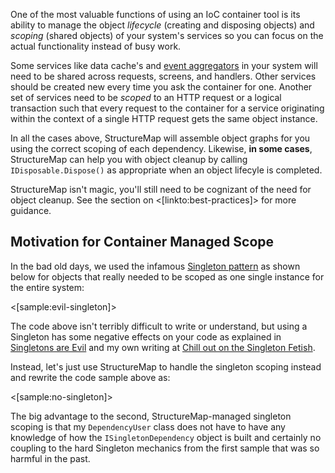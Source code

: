 <!--Title: Object Lifecycles-->
<!--Url: object-lifecycle-->

One of the most valuable functions of using an IoC container tool is its ability to manage the object _lifecycle_ (creating and disposing objects) and _scoping_ (shared objects)
of your system's services so you can focus on the actual functionality instead of busy work. 

Some services like data cache's and [event aggregators](http://martinfowler.com/eaaDev/EventAggregator.html) in your system will need to be shared across requests, screens, and handlers.
Other services should be created new every time you ask the container for one.  Another set of services need to be _scoped_ to an HTTP request or a logical transaction such that
every request to the container for a service originating within the context of a single HTTP request gets the same object instance. 

In all the cases above, StructureMap will assemble object graphs for you using the correct scoping of each dependency.  Likewise, **in some cases**, StructureMap can help you
with object cleanup by calling <code>IDisposable.Dispose()</code> as appropriate when an object lifecyle is completed.

<div class="alert alert-info" role="alert">StructureMap isn't magic, you'll still need to be cognizant of the need for object cleanup.  See the section on <[linkto:best-practices]> for more guidance.</div>
 

## Motivation for Container Managed Scope 
 
In the bad old days, we used the infamous [Singleton pattern](http://c2.com/cgi/wiki?SingletonPattern)
as shown below for objects that really needed to be scoped as one single instance for the entire system:

<[sample:evil-singleton]>

The code above isn't terribly difficult to write or understand, but using a Singleton has some negative effects on your code as explained in [Singletons are Evil](http://c2.com/cgi/wiki?SingletonsAreEvil) and my own writing at [Chill out on the Singleton Fetish](http://codebetter.com/jeremymiller/2005/08/04/chill-out-on-the-singleton-fetish).

Instead, let's just use StructureMap to handle the singleton scoping instead and rewrite the code sample above as:

<[sample:no-singleton]>

The big advantage to the second, StructureMap-managed singleton scoping is that my <code>DependencyUser</code> class does not have to have any knowledge of
how the <code>ISingletonDependency</code> object is built and certainly no coupling to the hard Singleton mechanics from the first sample that was so harmful in the past. 


